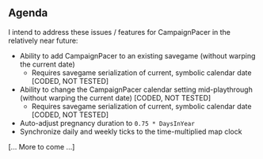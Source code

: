 ## Agenda

I intend to address these issues / features for CampaignPacer in the relatively near future:

- Ability to add CampaignPacer to an existing savegame (without warping the current date)
  - Requires savegame serialization of current, symbolic calendar date [CODED, NOT TESTED]
- Ability to change the CampaignPacer calendar setting mid-playthrough (without warping the current date) [CODED, NOT TESTED]
  - Requires savegame serialization of current, symbolic calendar date [CODED, NOT TESTED]
- Auto-adjust pregnancy duration to `0.75 * DaysInYear`
- Synchronize daily and weekly ticks to the time-multiplied map clock

[... More to come ...]
